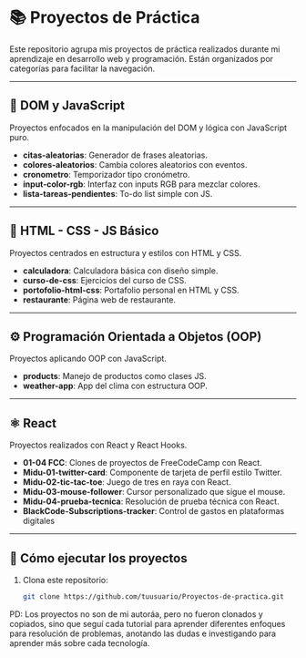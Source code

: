 # 📚 Proyectos de Práctica

Este repositorio agrupa mis proyectos de práctica realizados durante mi aprendizaje en desarrollo web y programación. Están organizados por categorías para facilitar la navegación.

---

## 🧠 DOM y JavaScript
Proyectos enfocados en la manipulación del DOM y lógica con JavaScript puro.

- **citas-aleatorias**: Generador de frases aleatorias.
- **colores-aleatorios**: Cambia colores aleatorios con eventos.
- **cronometro**: Temporizador tipo cronómetro.
- **input-color-rgb**: Interfaz con inputs RGB para mezclar colores.
- **lista-tareas-pendientes**: To-do list simple con JS.

---

## 🎨 HTML - CSS - JS Básico
Proyectos centrados en estructura y estilos con HTML y CSS.

- **calculadora**: Calculadora básica con diseño simple.
- **curso-de-css**: Ejercicios del curso de CSS.
- **portofolio-html-css**: Portafolio personal en HTML y CSS.
- **restaurante**: Página web de restaurante.

---

## ⚙️ Programación Orientada a Objetos (OOP)
Proyectos aplicando OOP con JavaScript.

- **products**: Manejo de productos como clases JS.
- **weather-app**: App del clima con estructura OOP.

---

## ⚛️ React
Proyectos realizados con React y React Hooks.

- **01-04 FCC**: Clones de proyectos de FreeCodeCamp con React.
- **Midu-01-twitter-card**: Componente de tarjeta de perfil estilo Twitter.
- **Midu-02-tic-tac-toe**: Juego de tres en raya con React.
- **Midu-03-mouse-follower**: Cursor personalizado que sigue el mouse.
- **Midu-04-prueba-tecnica**: Resolución de prueba técnica con React.
- **BlackCode-Subscriptions-tracker**: Control de gastos en plataformas digitales

---

## 🚀 Cómo ejecutar los proyectos
1. Clona este repositorio:  
   ```bash
   git clone https://github.com/tuusuario/Proyectos-de-practica.git

PD: Los proyectos no son de mi autoráa, pero no fueron clonados y copiados, sino que seguí cada tutorial para aprender
diferentes enfoques para resolución de problemas, anotando las dudas e investigando para aprender más sobre cada tecnología.
